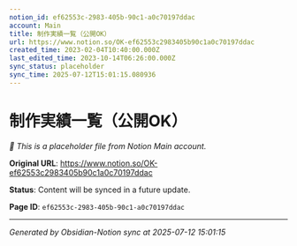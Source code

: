 ```yaml
---
notion_id: ef62553c-2983-405b-90c1-a0c70197ddac
account: Main
title: 制作実績一覧（公開OK）
url: https://www.notion.so/OK-ef62553c2983405b90c1a0c70197ddac
created_time: 2023-02-04T10:40:00.000Z
last_edited_time: 2023-10-14T06:26:00.000Z
sync_status: placeholder
sync_time: 2025-07-12T15:01:15.080936
---
```


# 制作実績一覧（公開OK）

*🔄 This is a placeholder file from Notion Main account.*

**Original URL**: https://www.notion.so/OK-ef62553c2983405b90c1a0c70197ddac

**Status**: Content will be synced in a future update.

**Page ID**: `ef62553c-2983-405b-90c1-a0c70197ddac`

---

*Generated by Obsidian-Notion sync at 2025-07-12 15:01:15*
